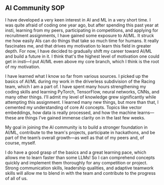 AI Community SOP
-
I have developed a very keen interest in AI and ML in a very short time. I was quite afraid of coding one year ago, but after spending this past year at insti, learning from my peers, participating in competitions, and applying for recruitment assignments, I have gained some exposure to AI/ML. It struck me how easily AIs can do things that take so much time for humans. It really fascinates me, and that drives my motivation to learn this field in greater depth. For now, I have decided to gradually shift my career toward AI/ML and build a future in it. I think that's the highest level of motivation one could get in insti—I put AI/ML even above my core branch, which I think is the root of my motivation.

I have learned what I know so far from various sources. I picked up the basics of AI/ML during my work in the driverless subdivision of the Racing team, which I am a part of. I have spent many hours strengthening my coding skills and learning PyTorch, TensorFlow, neural networks, CNNs, and many other things. I’ll admit my level of knowledge grew significantly while attempting this assignment. I learned many new things, but more than that, I cemented my understanding of core AI concepts. Topics like vector embeddings, how data is really processed, and how the machine learns—these are things I’ve gained immense clarity on in the last few weeks.

My goal in joining the AI community is to build a stronger foundation in AI/ML, contribute to the team's projects, participate in hackathons, and be part of the team’s overall growth—as well as that of my peers and, of course, myself.

I do have a good grasp of the basics and a great learning pace, which allows me to learn faster than some LLMs! So I can comprehend concepts quickly and implement them thoroughly for any competition or project. Strong communication skills, leadership qualities, and adaptive teamwork skills will allow me to blend in with the team and contribute to the progress of all of us.

